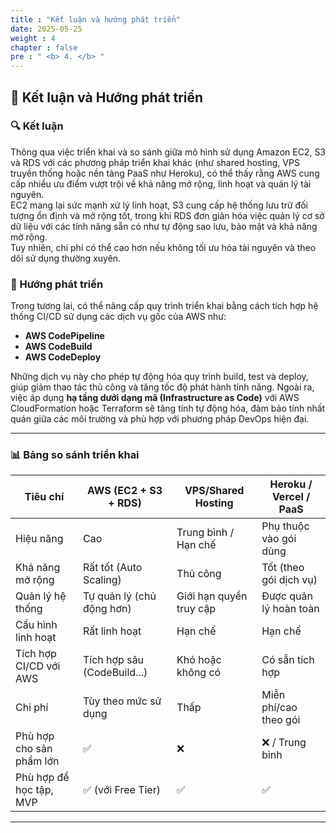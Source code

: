 ```yaml
---
title : "Kết luận và hướng phát triển"
date: 2025-05-25 
weight : 4 
chapter : false
pre : " <b> 4. </b> "
---
```



## 📌 Kết luận và Hướng phát triển

### 🔍 Kết luận
Thông qua việc triển khai và so sánh giữa mô hình sử dụng Amazon EC2, S3 và RDS với các phương pháp triển khai khác (như shared hosting, VPS truyền thống hoặc nền tảng PaaS như Heroku), có thể thấy rằng AWS cung cấp nhiều ưu điểm vượt trội về khả năng mở rộng, linh hoạt và quản lý tài nguyên.  
EC2 mang lại sức mạnh xử lý linh hoạt, S3 cung cấp hệ thống lưu trữ đối tượng ổn định và mở rộng tốt, trong khi RDS đơn giản hóa việc quản lý cơ sở dữ liệu với các tính năng sẵn có như tự động sao lưu, bảo mật và khả năng mở rộng.  
Tuy nhiên, chi phí có thể cao hơn nếu không tối ưu hóa tài nguyên và theo dõi sử dụng thường xuyên.

### 🚀 Hướng phát triển
Trong tương lai, có thể nâng cấp quy trình triển khai bằng cách tích hợp hệ thống CI/CD sử dụng các dịch vụ gốc của AWS như:
- **AWS CodePipeline**
- **AWS CodeBuild**
- **AWS CodeDeploy**

Những dịch vụ này cho phép tự động hóa quy trình build, test và deploy, giúp giảm thao tác thủ công và tăng tốc độ phát hành tính năng. Ngoài ra, việc áp dụng **hạ tầng dưới dạng mã (Infrastructure as Code)** với AWS CloudFormation hoặc Terraform sẽ tăng tính tự động hóa, đảm bảo tính nhất quán giữa các môi trường và phù hợp với phương pháp DevOps hiện đại.

---

### 📊 Bảng so sánh triển khai

| Tiêu chí                        | AWS (EC2 + S3 + RDS)       | VPS/Shared Hosting       | Heroku / Vercel / PaaS |
|--------------------------------|-----------------------------|---------------------------|-------------------------|
| Hiệu năng                      | Cao                         | Trung bình / Hạn chế      | Phụ thuộc vào gói dùng  |
| Khả năng mở rộng               | Rất tốt (Auto Scaling)      | Thủ công                  | Tốt (theo gói dịch vụ)  |
| Quản lý hệ thống               | Tự quản lý (chủ động hơn)   | Giới hạn quyền truy cập   | Được quản lý hoàn toàn  |
| Cấu hình linh hoạt             | Rất linh hoạt               | Hạn chế                    | Hạn chế                 |
| Tích hợp CI/CD với AWS         | Tích hợp sâu (CodeBuild...) | Khó hoặc không có         | Có sẵn tích hợp         |
| Chi phí                        | Tùy theo mức sử dụng        | Thấp                      | Miễn phí/cao theo gói   |
| Phù hợp cho sản phẩm lớn       | ✅                           | ❌                        | ❌ / Trung bình         |
| Phù hợp để học tập, MVP        | ✅ (với Free Tier)           | ✅                         | ✅                      |

---


